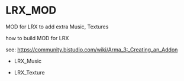 # LRX_MOD
MOD for LRX to add extra Music, Textures

how to build MOD for LRX

see:
https://community.bistudio.com/wiki/Arma_3:_Creating_an_Addon


- LRX_Music

- LRX_Texture
